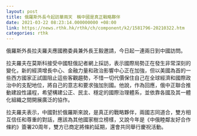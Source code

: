 ```yaml
---
layout: post
title: 俄羅斯外長今起訪華兩天　稱中國是真正戰略夥伴
date: 2021-03-22 08:23:14.000000000 +08:00
link: https://news.rthk.hk/rthk/ch/component/k2/1581796-20210322.htm
categories: rthk
---
```


俄羅斯外長拉夫羅夫應國務委員兼外長王毅邀請，今日起一連兩日到中國訪問。

拉夫羅夫在莫斯科接受中國駐俄記者網上採訪，表示國際局勢正在發生非常深刻的變化，新的經濟增長中心、金融力量和政治影響中心正在加強，但以美國為首的一些西方國家正試圖阻止這些客觀趨勢，不惜一切代價保住自己在全球經濟和國際政治中的支配地位，將自己的意志和要求強加別國。他說，作為回應，俄中正聯合推動建設性議程，希望構建公正、民主、穩定的國際治理體系，並依靠各國及其一體化組織之間開展廣泛的協作。

拉夫羅夫表示，中國對於俄羅斯來說，是真正的戰略夥伴，兩國志同道合，雙方相互信任和尊重的對話，應該為其他國家樹立榜樣，又說今年是《中俄睦鄰友好合作條約》簽署20周年，雙方已商定將條約延期，還會共同舉行慶祝活動。
